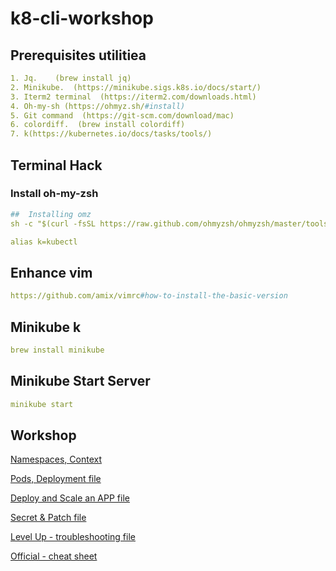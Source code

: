 # k8-cli-workshop

## Prerequisites utilitiea

```yaml
1. Jq.    (brew install jq)
2. Minikube.  (https://minikube.sigs.k8s.io/docs/start/)
3. Iterm2 terminal  (https://iterm2.com/downloads.html)
4. Oh-my-sh (https://ohmyz.sh/#install)
5. Git command  (https://git-scm.com/download/mac)
6. colordiff.  (brew install colordiff)
7. k(https://kubernetes.io/docs/tasks/tools/)
```

## Terminal Hack

### Install oh-my-zsh

```yaml
##  Installing omz
sh -c "$(curl -fsSL https://raw.github.com/ohmyzsh/ohmyzsh/master/tools/install.sh)"

alias k=kubectl

```

## Enhance vim

```yaml
https://github.com/amix/vimrc#how-to-install-the-basic-version
```

## Minikube k

```yaml
brew install minikube
```

## Minikube Start Server

```yaml
minikube start
```

## Workshop

[Namespaces, Context](workshop-1/2.md)

[Pods, Deployment file](workshop-1/1.md)

[Deploy and Scale an APP file](workshop-2/2.md)

[Secret & Patch  file](workshop-3/3.md)

[Level Up - troubleshooting file](Level-up/troubleshooting.md)

[Official - cheat sheet](https://kubernetes.io/docs/reference/kubectl/cheatsheet/)
